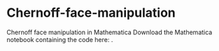 # Chernoff-face-manipulation
Chernoff face manipulation in Mathematica
Download the Mathematica notebook containing the code here:  . 
